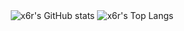 <div align="center">
<img src="https://github-readme-stats.vercel.app/api?username=x6r&count_private=true&hide_border=true&icon_color=a57562&bg_color=262626&text_color=f8f8f0&show_icons=true&hide_rank=true&hide_title=true&include_all_commits=true&border_radius=2" alt = "x6r's GitHub stats">
<img src="https://github-readme-stats.vercel.app/api/top-langs/?username=x6r&hide_border=true&title_color=a57562&layout=compact&bg_color=262626&text_color=f8f8f0&exclude_repo=x6r.github.io,lambda&langs_count=6&border_radius=2" alt = "x6r's Top Langs">
</div>
